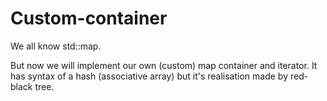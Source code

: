 # Custom-container
We all know std::map. 

But now we will implement our own (custom) map container and iterator. It has syntax of a hash (associative array) but it's realisation made by red-black tree.
